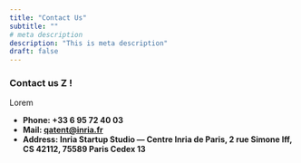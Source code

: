 ```yaml
---
title: "Contact Us"
subtitle: ""
# meta description
description: "This is meta description"
draft: false
---
```



### Contact us Z !
Lorem 

* **Phone: +33 6 95 72 40 03** 
* **Mail: qatent@inria.fr**
* **Address: Inria Startup Studio — Centre Inria de Paris, 2 rue Simone Iff, CS 42112, 75589 Paris Cedex 13**